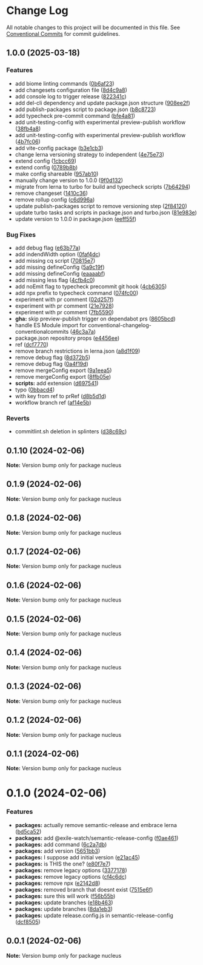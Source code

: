 # Change Log

All notable changes to this project will be documented in this file.
See [Conventional Commits](https://conventionalcommits.org) for commit guidelines.

## 1.0.0 (2025-03-18)


### Features

* add biome linting commands ([0b6af23](https://github.com/exile-watch/splinters/commit/0b6af23e572f506fbef419c0ff720db8f1d2e5c0))
* add changesets configuration file ([8d4c9a8](https://github.com/exile-watch/splinters/commit/8d4c9a84ad65d50ddb6ff9fbd2536223d090032d))
* add console log to trigger release ([822341c](https://github.com/exile-watch/splinters/commit/822341c9a2286f99fe23c0ff6a879e028f4b2864))
* add del-cli dependency and update package.json structure ([908ee2f](https://github.com/exile-watch/splinters/commit/908ee2f6a23c8277f7736c3593ff2d6bf2dd57f9))
* add publish-packages script to package.json ([b8c8723](https://github.com/exile-watch/splinters/commit/b8c87232d2517c751ad6a2a7f73c288742b1ca68))
* add typecheck pre-commit command ([bfe4a81](https://github.com/exile-watch/splinters/commit/bfe4a81f3ac5e68d37287b06ead59ec937d4f271))
* add unit-testing-config with experimental preview-publish workflow ([38fb4a8](https://github.com/exile-watch/splinters/commit/38fb4a87a55e63091f5153ecf299b4c8edc4eca5))
* add unit-testing-config with experimental preview-publish workflow ([4b7fc06](https://github.com/exile-watch/splinters/commit/4b7fc06a8400fbc1eb16ec81318c86eb106d007f))
* add vite-config package ([b3e1cb3](https://github.com/exile-watch/splinters/commit/b3e1cb308afc6b9e7e33ec7b4c0002ed7d803189))
* change lerna versioning strategy to independent ([4e75e73](https://github.com/exile-watch/splinters/commit/4e75e73c1022a2ca427c04ae0c311690bf1e63cb))
* extend config ([1cbcc69](https://github.com/exile-watch/splinters/commit/1cbcc697e5a83aad2e7fc24a930abad693d0a3cf))
* extend config ([0789b8b](https://github.com/exile-watch/splinters/commit/0789b8ba04b71835cbd9fa8400ba206147c3e677))
* make config shareable ([957ab10](https://github.com/exile-watch/splinters/commit/957ab104c299df85dc1709c5b0f56ac401c11aa2))
* manually change version to 1.0.0 ([9f0d132](https://github.com/exile-watch/splinters/commit/9f0d1327ecfda3e8c7a10feee8fc4753a8fa347b))
* migrate from lerna to turbo for build and typecheck scripts ([7b64294](https://github.com/exile-watch/splinters/commit/7b64294a6d66de629d0c7ca5a74641cacf53da11))
* remove changeset ([1410c36](https://github.com/exile-watch/splinters/commit/1410c36ef34b3fa39ca3cffcef3408e83d2f23a1))
* remove rollup config ([c6d996a](https://github.com/exile-watch/splinters/commit/c6d996a009155ba5a1c19c8e094e9ff539c35397))
* update publish-packages script to remove versioning step ([2f84120](https://github.com/exile-watch/splinters/commit/2f841204790dc2c967a016762858024f3944b83b))
* update turbo tasks and scripts in package.json and turbo.json ([81e983e](https://github.com/exile-watch/splinters/commit/81e983e90464eb0ad1787658ffa47272773c66ca))
* update version to 1.0.0 in package.json ([eeff55f](https://github.com/exile-watch/splinters/commit/eeff55f1db3d774988ee9f722ddfc9c89b1d482b))


### Bug Fixes

* add debug flag ([e63b77a](https://github.com/exile-watch/splinters/commit/e63b77a39e00920f7d56d917008567f9349e3ca8))
* add indendWidth option ([0faf4dc](https://github.com/exile-watch/splinters/commit/0faf4dcc4e474ac442cbd9d8e5630e866b185eb0))
* add missing cq script ([70815e7](https://github.com/exile-watch/splinters/commit/70815e713a9907c0850e1b22316a92739222fef5))
* add missing defineConfig ([5a9c19f](https://github.com/exile-watch/splinters/commit/5a9c19f12424d246423637e536a187126a8da712))
* add missing defineConfig ([eaaaabf](https://github.com/exile-watch/splinters/commit/eaaaabf8c4e7f1f924ca460a037cabcbfbc3424c))
* add missing less flag ([4cfb4c0](https://github.com/exile-watch/splinters/commit/4cfb4c0e2e3e422fa4144938b1b03c11dece6153))
* add noEmit flag to typecheck precommit git hook ([4cb6305](https://github.com/exile-watch/splinters/commit/4cb63059869f2b401dcf900cbe10f52ec4cafb5f))
* add npx prefix to typecheck command ([074fc00](https://github.com/exile-watch/splinters/commit/074fc00d3e2d67debe6e4841021cbf63d116ea72))
* experiment with pr comment ([02d257f](https://github.com/exile-watch/splinters/commit/02d257fff0a48e79a09576996f1bd3f5e54b0709))
* experiment with pr comment ([21e7928](https://github.com/exile-watch/splinters/commit/21e7928d6a6ce7c848cea3b73d2784e825bda8e7))
* experiment with pr comment ([7fb5590](https://github.com/exile-watch/splinters/commit/7fb55908efc9983a074fccdcb6ea1846ae5c0f0b))
* **gha:** skip preview-publish trigger on dependabot prs ([8605bcd](https://github.com/exile-watch/splinters/commit/8605bcdb5ff0c8eabb42ce3ee4b2f12d7379faf6))
* handle ES Module import for conventional-changelog-conventionalcommits ([46c3a7a](https://github.com/exile-watch/splinters/commit/46c3a7a71a656646a9b1e9a5ad5806a15643811b))
* package.json repository props ([e4456ee](https://github.com/exile-watch/splinters/commit/e4456ee2e161c700bb6f6b05a77c0b5ca1669ad9))
* ref ([dcf7770](https://github.com/exile-watch/splinters/commit/dcf7770f544e09f7cfa073a14644860ecc2afff6))
* remove branch restrictions in lerna.json ([a8d1f09](https://github.com/exile-watch/splinters/commit/a8d1f09b191284ec5791370ae64cfa67a071ff65))
* remove debug flag ([8d372b5](https://github.com/exile-watch/splinters/commit/8d372b5ab37d83ac5344a5c94dcb9dbf1d15b5df))
* remove debug flag ([0a4f19d](https://github.com/exile-watch/splinters/commit/0a4f19dae2d9d38cd9b6a2c3ed1668177d52b918))
* remove mergeConfig export ([9a1eea5](https://github.com/exile-watch/splinters/commit/9a1eea5c499721b04e501f5c6283463193e69d37))
* remove mergeConfig export ([8ffb05e](https://github.com/exile-watch/splinters/commit/8ffb05e45818fede5df0a3dd7ca70e41021eeedd))
* **scripts:** add extension ([d697541](https://github.com/exile-watch/splinters/commit/d697541149ce4ae60e808ff56a23544666faf617))
* typo ([0bbacd4](https://github.com/exile-watch/splinters/commit/0bbacd40bfaa79b0c71f86ef519506d5c4c68a4a))
* with key from ref to prRef ([d8b5d1d](https://github.com/exile-watch/splinters/commit/d8b5d1d83af6f205b526684b959f58a5892464d7))
* workflow branch ref ([af14e5b](https://github.com/exile-watch/splinters/commit/af14e5b91027637301bd7e17687f0e663e846ff4))


### Reverts

* commitlint.sh deletion in splinters ([d38c69c](https://github.com/exile-watch/splinters/commit/d38c69cc2ce347702595253dde692c31d035fcd1))

## 0.1.10 (2024-02-06)

**Note:** Version bump only for package nucleus





## 0.1.9 (2024-02-06)

**Note:** Version bump only for package nucleus





## 0.1.8 (2024-02-06)

**Note:** Version bump only for package nucleus





## 0.1.7 (2024-02-06)

**Note:** Version bump only for package nucleus





## 0.1.6 (2024-02-06)

**Note:** Version bump only for package nucleus





## 0.1.5 (2024-02-06)

**Note:** Version bump only for package nucleus





## 0.1.4 (2024-02-06)

**Note:** Version bump only for package nucleus





## 0.1.3 (2024-02-06)

**Note:** Version bump only for package nucleus





## 0.1.2 (2024-02-06)

**Note:** Version bump only for package nucleus





## 0.1.1 (2024-02-06)

**Note:** Version bump only for package nucleus





# 0.1.0 (2024-02-06)


### Features

* **packages:** actually remove semantic-release and embrace lerna ([bd5ca52](https://github.com/exile-watch/nucleus/commit/bd5ca526433c79fd32eee62ea60adec4332d95e0))
* **packages:** add @exile-watch/semantic-release-config ([f0ae461](https://github.com/exile-watch/nucleus/commit/f0ae461edfbbb5ec749de1bb750007e1610e22c2))
* **packages:** add command ([6c2a7db](https://github.com/exile-watch/nucleus/commit/6c2a7dbbd7765b7f11fa5597cea8eb44adab55b4))
* **packages:** add version ([5651bb3](https://github.com/exile-watch/nucleus/commit/5651bb31c6c3293c6abeda67ed7649f10c704e58))
* **packages:** I suppose add initial version ([e21ac45](https://github.com/exile-watch/nucleus/commit/e21ac451c105d9c25a88139614a7f60e3523254b))
* **packages:** is THIS the one? ([e80f7e7](https://github.com/exile-watch/nucleus/commit/e80f7e731264f778e87285ef842ddb53bb49891b))
* **packages:** remove legacy options ([3377178](https://github.com/exile-watch/nucleus/commit/3377178ecc80c6f0e9a4bcfcdb45901eb8fc3ad7))
* **packages:** remove legacy options ([cf4c6dc](https://github.com/exile-watch/nucleus/commit/cf4c6dc0158a0df7d7968d351f22f76062e60fee))
* **packages:** remove npx ([e2142d8](https://github.com/exile-watch/nucleus/commit/e2142d8f5171c7d217915b1965c4dc8eb193601a))
* **packages:** removed branch that doesnt exist ([7515e6f](https://github.com/exile-watch/nucleus/commit/7515e6f2314d01169eb9f5c0490b92ed5333a3b9))
* **packages:** sure this will work ([f56b55b](https://github.com/exile-watch/nucleus/commit/f56b55b8f66ea7e9e8e1bbd0946eea5778c74f23))
* **packages:** update branches ([e18b463](https://github.com/exile-watch/nucleus/commit/e18b463b3f925d2bd2d29908885bae69228bb9f5))
* **packages:** update branches ([8da1eb3](https://github.com/exile-watch/nucleus/commit/8da1eb36eaec243ac5dacfeb3c3826ef6162aadb))
* **packages:** update release.config.js in semantic-release-config ([dcf8505](https://github.com/exile-watch/nucleus/commit/dcf8505d36dbab172352e80f3fe268373d622286))






## 0.0.1 (2024-02-06)

**Note:** Version bump only for package nucleus
